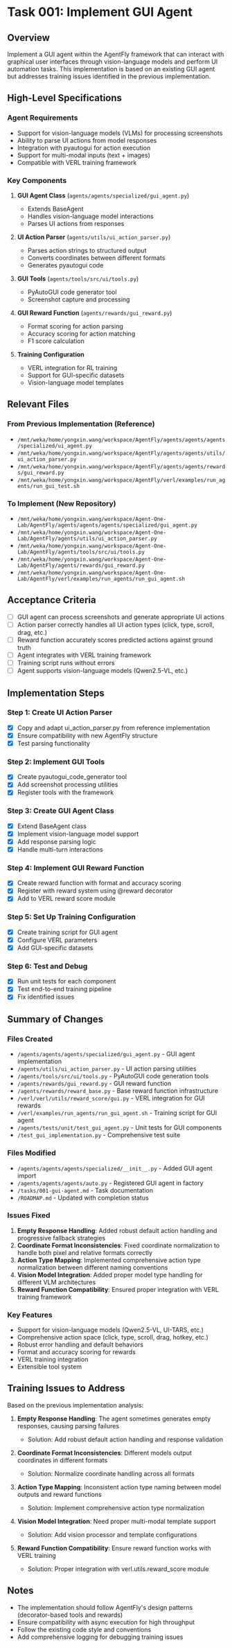 # Task 001: Implement GUI Agent

## Overview
Implement a GUI agent within the AgentFly framework that can interact with graphical user interfaces through vision-language models and perform UI automation tasks. This implementation is based on an existing GUI agent but addresses training issues identified in the previous implementation.

## High-Level Specifications

### Agent Requirements
- Support for vision-language models (VLMs) for processing screenshots
- Ability to parse UI actions from model responses
- Integration with pyautogui for action execution
- Support for multi-modal inputs (text + images)
- Compatible with VERL training framework

### Key Components
1. **GUI Agent Class** (`agents/agents/specialized/gui_agent.py`)
   - Extends BaseAgent
   - Handles vision-language model interactions
   - Parses UI actions from responses

2. **UI Action Parser** (`agents/utils/ui_action_parser.py`)
   - Parses action strings to structured output
   - Converts coordinates between different formats
   - Generates pyautogui code

3. **GUI Tools** (`agents/tools/src/ui/tools.py`)
   - PyAutoGUI code generator tool
   - Screenshot capture and processing

4. **GUI Reward Function** (`agents/rewards/gui_reward.py`)
   - Format scoring for action parsing
   - Accuracy scoring for action matching
   - F1 score calculation

5. **Training Configuration**
   - VERL integration for RL training
   - Support for GUI-specific datasets
   - Vision-language model templates

## Relevant Files

### From Previous Implementation (Reference)
- `/mnt/weka/home/yongxin.wang/workspace/AgentFly/agents/agents/agents/specialized/ui_agent.py`
- `/mnt/weka/home/yongxin.wang/workspace/AgentFly/agents/agents/utils/ui_action_parser.py`
- `/mnt/weka/home/yongxin.wang/workspace/AgentFly/agents/agents/rewards/gui_reward.py`
- `/mnt/weka/home/yongxin.wang/workspace/AgentFly/verl/examples/run_agents/run_gui_test.sh`

### To Implement (New Repository)
- `/mnt/weka/home/yongxin.wang/workspace/Agent-One-Lab/AgentFly/agents/agents/agents/specialized/gui_agent.py`
- `/mnt/weka/home/yongxin.wang/workspace/Agent-One-Lab/AgentFly/agents/utils/ui_action_parser.py`
- `/mnt/weka/home/yongxin.wang/workspace/Agent-One-Lab/AgentFly/agents/tools/src/ui/tools.py`
- `/mnt/weka/home/yongxin.wang/workspace/Agent-One-Lab/AgentFly/agents/rewards/gui_reward.py`
- `/mnt/weka/home/yongxin.wang/workspace/Agent-One-Lab/AgentFly/verl/examples/run_agents/run_gui_agent.sh`

## Acceptance Criteria

- [ ] GUI agent can process screenshots and generate appropriate UI actions
- [ ] Action parser correctly handles all UI action types (click, type, scroll, drag, etc.)
- [ ] Reward function accurately scores predicted actions against ground truth
- [ ] Agent integrates with VERL training framework
- [ ] Training script runs without errors
- [ ] Agent supports vision-language models (Qwen2.5-VL, etc.)

## Implementation Steps

### Step 1: Create UI Action Parser
- [x] Copy and adapt ui_action_parser.py from reference implementation
- [x] Ensure compatibility with new AgentFly structure
- [x] Test parsing functionality

### Step 2: Implement GUI Tools
- [x] Create pyautogui_code_generator tool
- [x] Add screenshot processing utilities
- [x] Register tools with the framework

### Step 3: Create GUI Agent Class
- [x] Extend BaseAgent class
- [x] Implement vision-language model support
- [x] Add response parsing logic
- [x] Handle multi-turn interactions

### Step 4: Implement GUI Reward Function
- [x] Create reward function with format and accuracy scoring
- [x] Register with reward system using @reward decorator
- [x] Add to VERL reward score module

### Step 5: Set Up Training Configuration
- [x] Create training script for GUI agent
- [x] Configure VERL parameters
- [x] Add GUI-specific datasets

### Step 6: Test and Debug
- [x] Run unit tests for each component
- [x] Test end-to-end training pipeline
- [x] Fix identified issues

## Summary of Changes

### Files Created
- `/agents/agents/agents/specialized/gui_agent.py` - GUI agent implementation
- `/agents/utils/ui_action_parser.py` - UI action parsing utilities
- `/agents/tools/src/ui/tools.py` - PyAutoGUI code generation tools
- `/agents/rewards/gui_reward.py` - GUI reward function
- `/agents/rewards/reward_base.py` - Base reward function infrastructure
- `/verl/verl/utils/reward_score/gui.py` - VERL integration for GUI rewards
- `/verl/examples/run_agents/run_gui_agent.sh` - Training script for GUI agent
- `/agents/tests/unit/test_gui_agent.py` - Unit tests for GUI components
- `/test_gui_implementation.py` - Comprehensive test suite

### Files Modified
- `/agents/agents/agents/specialized/__init__.py` - Added GUI agent import
- `/agents/agents/agents/auto.py` - Registered GUI agent in factory
- `/tasks/001-gui-agent.md` - Task documentation
- `/ROADMAP.md` - Updated with completion status

### Issues Fixed
1. **Empty Response Handling**: Added robust default action handling and progressive fallback strategies
2. **Coordinate Format Inconsistencies**: Fixed coordinate normalization to handle both pixel and relative formats correctly
3. **Action Type Mapping**: Implemented comprehensive action type normalization between different naming conventions
4. **Vision Model Integration**: Added proper model type handling for different VLM architectures
5. **Reward Function Compatibility**: Ensured proper integration with VERL training framework

### Key Features
- Support for vision-language models (Qwen2.5-VL, UI-TARS, etc.)
- Comprehensive action space (click, type, scroll, drag, hotkey, etc.)
- Robust error handling and default behaviors
- Format and accuracy scoring for rewards
- VERL training integration
- Extensible tool system

## Training Issues to Address

Based on the previous implementation analysis:

1. **Empty Response Handling**: The agent sometimes generates empty responses, causing parsing failures
   - Solution: Add robust default action handling and response validation

2. **Coordinate Format Inconsistencies**: Different models output coordinates in different formats
   - Solution: Normalize coordinate handling across all formats

3. **Action Type Mapping**: Inconsistent action type naming between model outputs and reward functions
   - Solution: Implement comprehensive action type normalization

4. **Vision Model Integration**: Need proper multi-modal template support
   - Solution: Add vision processor and template configurations

5. **Reward Function Compatibility**: Ensure reward function works with VERL training
   - Solution: Proper integration with verl.utils.reward_score module

## Notes

- The implementation should follow AgentFly's design patterns (decorator-based tools and rewards)
- Ensure compatibility with async execution for high throughput
- Follow the existing code style and conventions
- Add comprehensive logging for debugging training issues